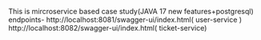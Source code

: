 This is mircroservice based case study(JAVA 17 new features+postgresql)
endpoints-
http://localhost:8081/swagger-ui/index.html( user-service )
http://localhost:8082/swagger-ui/index.html( ticket-service)
